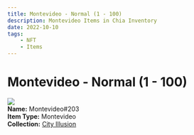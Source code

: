 ```yaml
---
title: Montevideo - Normal (1 - 100)
description: Montevideo Items in Chia Inventory
date: 2022-10-10
tags:
    - NFT
    - Items
---
```


# Montevideo - Normal (1 - 100)
<div class="item_thumbnail">
<img loading="lazy" src="https://irsbjnhwo6k5f7j2dyddpmqmvmvte3jvmnvcx2imbuzagfasogda.arweave.net/RGQUtPZ3ldL9Oh4GN7IMqysybTVjaivpDA0yAxQScYY"><br/>
<div><strong>Name:</strong> Montevideo#203</div>
<div><strong>Item Type:</strong> Montevideo</div>
<div><strong>Collection:</strong> <a href="https://www.spacescan.io/xch/nft/collection/col1lend2dcn558km4wcwta4xnkfv3xpcmlp9kyt0m909emvfxechlyqdl5ndg">City Illusion</a></div>
</div>

